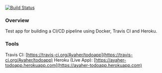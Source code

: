 [![Build Status](https://travis-ci.org/Ayaher/todoapp.svg?branch=master)](https://travis-ci.org/Ayaher/todoapp)

### Overview
Test app for building a CI/CD pipeline using Docker, Travis CI and Heroku.

### Tools

Travis CI: [https://travis-ci.org/Ayaher/todoapp](https://travis-ci.org/Ayaher/todoapp)
Heroku (Live App): [https://ayaher-todoapp.herokuapp.com](https://ayaher-todoapp.herokuapp.com)
